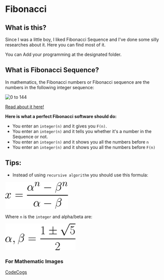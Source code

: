 # Fibonacci

## What is this?

Since I was a little boy, I liked Fibonacci Sequence and I've done some silly researches about it. Here you can find most of it.

You can Add your programming at the designated folder.

## What is Fibonacci Sequence?
In mathematics, the Fibonacci numbers or Fibonacci sequence are the numbers in the following integer sequence:

![0 to 144](http://upload.wikimedia.org/math/c/a/b/cabe91689f6a1af616ace02827c6e89c.png)

[Read about it here!](http://en.wikipedia.org/wiki/Fibonacci_number)

**Here is what a perfect Fibonacci software should do:**

+ You enter an `integer(n)` and it gives you `F(n)`.
+ You enter an `integer(n)` and it tells you whether it's a number in the Sequence or not.
+ You enter an `integer(n)` and it shows you all the numbers before `n`
+ You enter an `integer(n)` and it shows you all the numbers before `F(n)`

## Tips:
+ Instead of using `recursive algorithm` you should use this formula:

![Faster way to calculate Fibonacci numbers](assets/formula-1.gif)

Where `n` is the `integer` and alpha/beta are:

![what are alpha and beta](assets/formula-2.gif)

### For Mathematic Images
[CodeCogs](http://latex.codecogs.com/)
